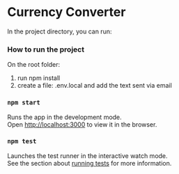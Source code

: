# Currency Converter

In the project directory, you can run:

### How to run the project

On the root folder:
 1. run npm install
 2. create a file: .env.local and add the text sent via email

### `npm start`

Runs the app in the development mode.\
Open [http://localhost:3000](http://localhost:3000) to view it in the browser.

### `npm test`

Launches the test runner in the interactive watch mode.\
See the section about [running tests](https://facebook.github.io/create-react-app/docs/running-tests) for more information.